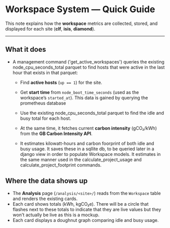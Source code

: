 # Workspace System — Quick Guide

This note explains how the **workspace** metrics are collected, stored, and displayed for each site (**clf**, **isis**, **diamond**).

---

## What it does

* A management command ('get_active_workspaces') queries the existing node_cpu_seconds_total parquet to find hosts that were active in the last hour that exists in that parquet:

  * Find **active hosts** (`up == 1`) for the site.
  * Get **start time** from `node_boot_time_seconds` (used as the workspace’s `started_at`). This data is gained by querying the prometheus database
  * Use the existing node_cpu_seconds_total parquet to find the idle and busy total for each host.
 
  * At the same time, it fetches current **carbon intensity** (gCO₂/kWh) from the **GB Carbon Intensity API**.
  * It estimates kilowatt-hours and carbon foorprint of both idle and busy usage. It saves these in a sqllite db, to be queried later in a django view in order to populate Workspace models. It estimates in the same manner used in the calculate_project_usage and calculate_project_footprint commands.

## Where the data shows up

* The **Analysis** page (`/analysis/<site>/`) reads from the `Workspace` table and renders the existing cards.
* Each card shows totals (kWh, kgCO₂e). There will be a circle that flashes next to these totals to indicate that they are live values but they won't actually be live as this is a mockup.
* Each card displays a doughnut graph comparing idle and busy usage.






